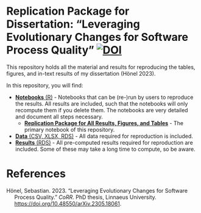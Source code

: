 # Replication Package for Dissertation: “Leveraging Evolutionary Changes for Software Process Quality” [![DOI](https://zenodo.org/badge/DOI/10.5281/zenodo.7981673.svg)](https://doi.org/10.5281/zenodo.7981673)

This repository holds all the material and results for reproducing the
tables, figures, and in-text results of my dissertation (Hönel 2023).

In this repository, you will find:

- [**Notebooks** (R)](./notebooks) - Notebooks that can be (re-)run by
  users to reproduce the results. All results are included, such that
  the notebooks will only recompute them if you delete them. The
  notebooks are very detailed and document all steps necessary.
  - [**Replication Package for All Results, Figures, and
    Tables**](./notebooks/Replication.md) - The primary notebook of this
    repository.
- [**Data** (CSV, XLSX, RDS)](./data) - All data required for
  reproduction is included.
- [**Results** (RDS)](./results) - All pre-computed results required for
  reproduction are included. Some of these may take a long time to
  compute, so be aware.

# References

<div id="refs" class="references csl-bib-body hanging-indent">

<div id="ref-honel2023_phdthesis" class="csl-entry">

Hönel, Sebastian. 2023. “<span class="nocase">Leveraging Evolutionary
Changes for Software Process Quality</span>.” *CoRR*. PhD thesis,
Linnaeus University. <https://doi.org/10.48550/arXiv.2305.18061>.

</div>

</div>

